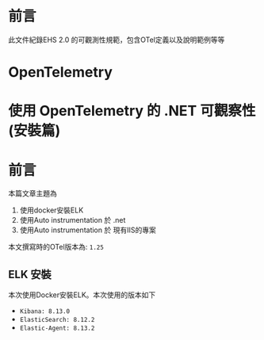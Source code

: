 
<!--
---
marp: true
theme: uncover
---

-->
# 前言

此文件紀錄EHS 2.0 的可觀測性規範，包含OTel定義以及說明範例等等


# OpenTelemetry

# 使用 OpenTelemetry 的 .NET 可觀察性 (安裝篇)

# 前言

本篇文章主題為
1. 使用docker安裝ELK
2. 使用Auto instrumentation 於 .net
3. 使用Auto instrumentation 於 現有IIS的專案

本文撰寫時的OTel版本為: `1.25`


## ELK 安裝

本次使用Docker安裝ELK。本次使用的版本如下

- `Kibana: 8.13.0`
- `ElasticSearch: 8.12.2`
- `Elastic-Agent: 8.13.2`


